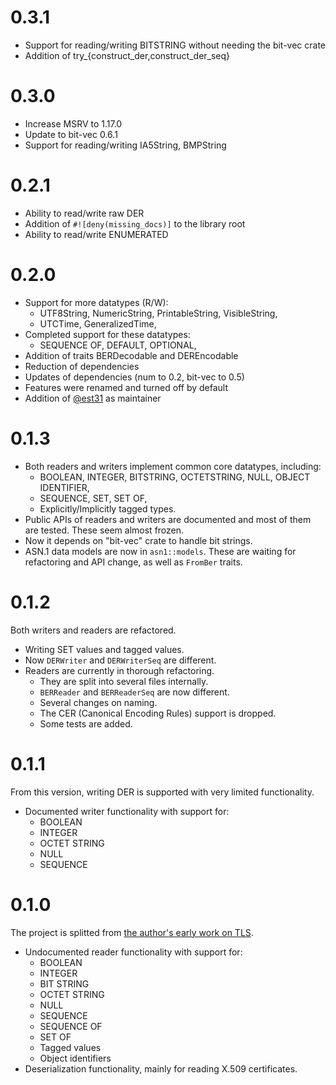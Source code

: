 # 0.3.1
- Support for reading/writing BITSTRING without needing the bit-vec crate
- Addition of try_{construct_der,construct_der_seq}

# 0.3.0
- Increase MSRV to 1.17.0
- Update to bit-vec 0.6.1
- Support for reading/writing IA5String, BMPString

# 0.2.1

- Ability to read/write raw DER
- Addition of `#![deny(missing_docs)]` to the library root
- Ability to read/write ENUMERATED

# 0.2.0

- Support for more datatypes (R/W):
  - UTF8String, NumericString, PrintableString, VisibleString,
  - UTCTime, GeneralizedTime,
- Completed support for these datatypes:
  - SEQUENCE OF, DEFAULT, OPTIONAL,
- Addition of traits BERDecodable and DEREncodable
- Reduction of dependencies
- Updates of dependencies (num to 0.2, bit-vec to 0.5)
- Features were renamed and turned off by default
- Addition of [@est31](http://github.com/est31) as maintainer

# 0.1.3

- Both readers and writers implement common core datatypes, including:
  - BOOLEAN, INTEGER, BITSTRING, OCTETSTRING, NULL, OBJECT IDENTIFIER,
  - SEQUENCE, SET, SET OF,
  - Explicitly/Implicitly tagged types.
- Public APIs of readers and writers are documented and most of them are tested. These seem almost frozen.
- Now it depends on "bit-vec" crate to handle bit strings.
- ASN.1 data models are now in `asn1::models`. These are waiting for refactoring and API change, as well as `FromBer` traits.

# 0.1.2

Both writers and readers are refactored.

- Writing SET values and tagged values.
- Now `DERWriter` and `DERWriterSeq` are different.
- Readers are currently in thorough refactoring.
  - They are split into several files internally.
  - `BERReader` and `BERReaderSeq` are now different.
  - Several changes on naming.
  - The CER (Canonical Encoding Rules) support is dropped.
  - Some tests are added.

# 0.1.1

From this version, writing DER is supported with very limited functionality.

- Documented writer functionality with support for:
  - BOOLEAN
  - INTEGER
  - OCTET STRING
  - NULL
  - SEQUENCE

# 0.1.0

The project is splitted from [the author's early work on TLS](https://github.com/qnighy/crypt-impl-rust/tree/f8b2758bfc757a80d47b15a3210bc0d62dd8f1cf/src/misc/asn1).

- Undocumented reader functionality with support for:
  - BOOLEAN
  - INTEGER
  - BIT STRING
  - OCTET STRING
  - NULL
  - SEQUENCE
  - SEQUENCE OF
  - SET OF
  - Tagged values
  - Object identifiers
- Deserialization functionality, mainly for reading X.509 certificates.
